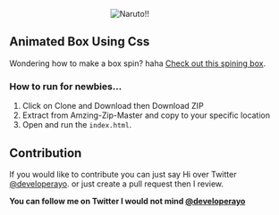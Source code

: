 &nbsp;&nbsp;&nbsp;&nbsp;&nbsp;&nbsp;&nbsp;&nbsp;&nbsp;&nbsp;&nbsp;&nbsp;&nbsp;&nbsp;&nbsp;&nbsp;&nbsp;&nbsp;&nbsp;&nbsp;&nbsp;&nbsp;&nbsp;&nbsp;&nbsp;&nbsp;&nbsp;&nbsp;&nbsp;&nbsp;&nbsp;&nbsp;&nbsp;&nbsp;&nbsp;&nbsp;&nbsp;&nbsp;&nbsp;&nbsp;&nbsp;&nbsp;&nbsp;&nbsp;&nbsp;
  ![Naruto!!](https://hokagestore.com/wp-content/uploads/2017/05/anigif_enhanced-28270-1428487758-2.gif)



## Animated Box Using Css

Wondering how to make a box spin? haha [Check out this spining box](https://developerayo.github.io/Animated-Box/).

### How to run for newbies...

1. Click on Clone and Download then Download ZIP
2. Extract from Amzing-Zip-Master and copy to your specific location
3. Open and run the `index.html`.

## Contribution

If you would like to contribute you can just say Hi over Twitter [@developerayo](http:twitter.com/developerayo).
or just create a pull request then I review.


**You can follow me on Twitter I would not mind [@developerayo](http:twitter.com/developerayo)**
